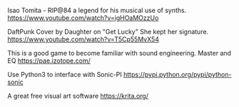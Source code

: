 Isao Tomita - RIP@84 a legend for his musical use of synths.
https://www.youtube.com/watch?v=igHOaMOzzUo

DaftPunk Cover by Daughter on "Get Lucky" She kept her signature.
https://www.youtube.com/watch?v=T5Cp55MvX54

This is a good game to become familiar with sound engineering. Master and EQ
https://pae.izotope.com/

Use Python3 to interface with Sonic-PI
https://pypi.python.org/pypi/python-sonic

A great free visual art software
https://krita.org/

